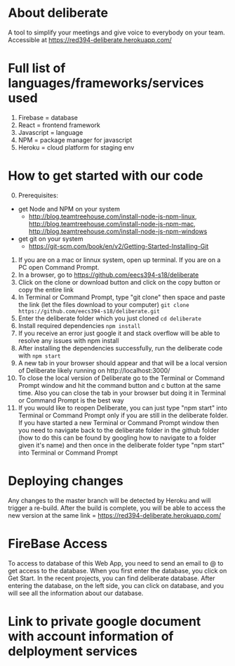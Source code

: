 # About deliberate

A tool to simplify your meetings and give voice to everybody on your team. 
Accessible at https://red394-deliberate.herokuapp.com/

# Full list of languages/frameworks/services used
1. Firebase = database
2. React = frontend framework
3. Javascript = language
4. NPM = package manager for javascript
5. Heroku = cloud platform for staging env

# How to get started with our code
0. Prerequisites:
- get Node and NPM on your system
  - http://blog.teamtreehouse.com/install-node-js-npm-linux, http://blog.teamtreehouse.com/install-node-js-npm-mac, http://blog.teamtreehouse.com/install-node-js-npm-windows
- get git on your system
  - https://git-scm.com/book/en/v2/Getting-Started-Installing-Git
1. If you are on a mac or linnux system, open up terminal. If you are on a PC open Command Prompt.
2. In a browser, go to https://github.com/eecs394-s18/deliberate
3. Click on the clone or download button and click on the copy button or copy the entire link
4. In Terminal or Command Prompt, type "git clone" then space and paste the link (let the files download to your computer)
```git clone https://github.com/eecs394-s18/deliberate.git```
5. Enter the deliberate folder which you just cloned
```cd deliberate```
6. Install required dependencies
```npm install```
7. If you receive an error just google it and stack overflow will be able to resolve any issues with npm install
8. After installing the dependencies successfully, run the deliberate code with
```npm start```
9. A new tab in your browser should appear and that will be a local version of Deliberate likely running on http://localhost:3000/
10. To close the local version of Deliberate go to the Terminal or Command Prompt window and hit the command button and c button at the same time. Also you can close the tab in your browser but doing it in Terminal or Command Prompt is the best way
11. If you would like to reopen Deliberate, you can just type "npm start" into Terminal or Command Prompt only if you are still in the deliberate folder. If you have started a new Terminal or Command Prompt window then you need to navigate back to the deliberate folder in the github folder (how to do this can be found by googling how to navigate to a folder given it's name) and then once in the deliberate folder type "npm start" into Terminal or Command Prompt

# Deploying changes
Any changes to the master branch will be detected by Heroku and will trigger a re-build. After the build is complete, you will be able to access the new version at the same link = https://red394-deliberate.herokuapp.com/

# FireBase Access
To access to database of this Web App, you need to send an email to @ to get access to the database. When you first enter the database, you click on Get Start. In the recent projects, you can find deliberate database. After entering the database, on the left side, you can click on database, and you will see all the information about our database.

# Link to private google document with account information of delployment services
